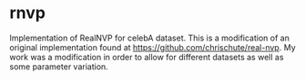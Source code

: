 # rnvp
Implementation of RealNVP for celebA dataset.
This is a modification of an original implementation found at https://github.com/chrischute/real-nvp. My work was a modification in order to allow for different datasets as well as some parameter variation.
